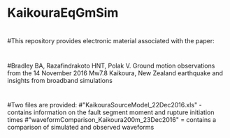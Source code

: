 # KaikouraEqGmSim
#
#This repository provides electronic material associated with the paper:
#
#Bradley BA, Razafindrakoto HNT, Polak V.  Ground motion observations from the 14 November 2016 Mw7.8 Kaikoura, New Zealand earthquake and insights from broadband simulations
#
#Two files are provided:
#"KaikouraSourceModel_22Dec2016.xls" - contains information on the fault segment moment and rupture initiation times
#"waveformComparison_Kaikoura200m_23Dec2016" = contains a comparison of simulated and observed waveforms
#
